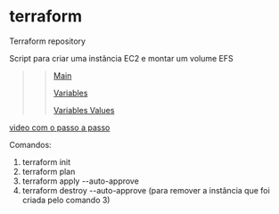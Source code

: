 # terraform
Terraform repository

Script para criar uma instância EC2 e montar um volume EFS

>> [Main](https://github.com/mclsylva/terraform#:~:text=1%20minute%20ago-,main.tf,-Add%20files%20via)
>> 
>> [Variables](https://github.com/mclsylva/terraform/blob/main/variables.tf)
>> 
>> [Variables Values](https://github.com/mclsylva/terraform#:~:text=1%20minute%20ago-,terraform.tfvars,-Add%20files%20via)

[video com o passo a passo]()

Comandos:
1) terraform init
2) terraform plan
3) terraform apply --auto-approve
4) terraform destroy --auto-approve (para remover a instância que foi criada pelo comando 3)

